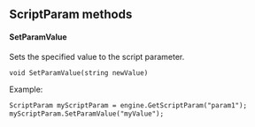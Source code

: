 ## ScriptParam methods

#### SetParamValue

Sets the specified value to the script parameter.

```txt
void SetParamValue(string newValue)
```

Example:

```txt
ScriptParam myScriptParam = engine.GetScriptParam("param1");
myScriptParam.SetParamValue("myValue");
```
